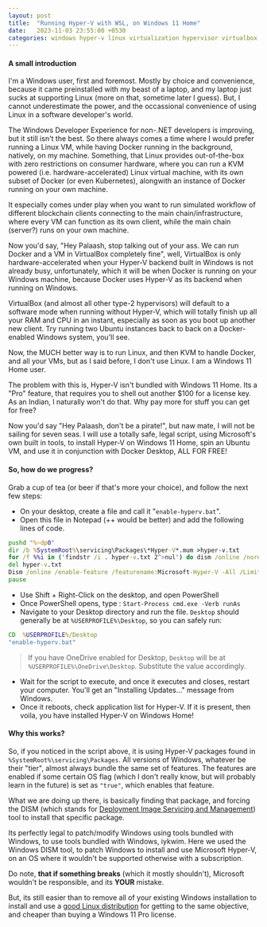 ```yaml
---
layout: post
title:  "Running Hyper-V with WSL, on Windows 11 Home"
date:   2023-11-03 23:55:00 +0530
categories: windows hyper-v linux virtualization hypervisor virtualbox docker kubernetes wsl 
---
```


#### A small introduction

I'm a Windows user, first and foremost. Mostly by choice and convenience, because it came preinstalled with my beast of a laptop, and my laptop just sucks at supporting Linux (more on that, sometime later I guess). But, I cannot underestimate the power, and the occassional convenience of using Linux in a software developer's world.

The Windows Developer Experience for non-.NET developers is improving, but it still isn't the best. So there always comes a time where I would prefer running a Linux VM, while having Docker running in the background, natively, on my machine. Something, that Linux provides out-of-the-box with zero restrictions on consumer hardware, where you can run a KVM powered (i.e. hardware-accelerated) Linux virtual machine, with its own subset of Docker (or even Kubernetes), alongwith an instance of Docker running on your own machine.

It especially comes under play when you want to run simulated workflow of different blockchain clients connecting to the main chain/infrastructure, where every VM can function as its own client, while the main chain (server?) runs on your own machine.

Now you'd say, "Hey Palaash, stop talking out of your ass. We can run Docker and a VM in VirtualBox completely fine", well, VirtualBox is only hardware-accelerated when your Hyper-V backend built in Windows is not already busy, unfortunately, which it will be when Docker is running on your Windows machine, because Docker uses Hyper-V as its backend when running on Windows.

VirtualBox (and almost all other type-2 hypervisors) will default to a software mode when running without Hyper-V, which will totally finish up all your RAM and CPU in an instant, especially as soon as you boot up another new client. Try running two Ubuntu instances back to back on a Docker-enabled Windows system, you'll see.

Now, the MUCH better way is to run Linux, and then KVM to handle Docker, and all your VMs, but as I said before, I don't use Linux. I am a Windows 11 Home user.

The problem with this is, Hyper-V isn't bundled with Windows 11 Home. Its a "Pro" feature, that requires you to shell out another $100 for a license key. As an Indian, I naturally won't do that. Why pay more for stuff you can get for free?

Now you'd say "Hey Palaash, don't be a pirate!", but naw mate, I will not be sailing for seven seas. I will use a totally safe, legal script, using Microsoft's own built in tools, to install Hyper-V on Windows 11 Home, spin an Ubuntu VM, and use it in conjunction with Docker Desktop, ALL FOR FREE!

#### So, how do we progress?

Grab a cup of tea (or beer if that's more your choice), and follow the next few steps:

- On your desktop, create a file and call it "`enable-hyperv.bat`".
- Open this file in Notepad (++ would be better) and add the following lines of code.

```bat
pushd "%~dp0"
dir /b %SystemRoot%\servicing\Packages\*Hyper-V*.mum >hyper-v.txt
for /f %%i in ('findstr /i . hyper-v.txt 2^>nul') do dism /online /norestart /add-package:"%SystemRoot%\servicing\Packages\%%i"
del hyper-v.txt
Dism /online /enable-feature /featurename:Microsoft-Hyper-V -All /LimitAccess /ALL
pause
```

- Use Shift + Right-Click on the desktop, and open PowerShell
- Once PowerShell opens, type : `Start-Process cmd.exe -Verb runAs`
- Navigate to your Desktop directory and run the file. `Desktop` should generally be at `%USERPROFILE%\Desktop`, so you can safely run:

```bat
CD  %USERPROFILE%/Desktop
"enable-hyperv.bat"
```

> If you have OneDrive enabled for Desktop, `Desktop` will be at `%USERPROFILE%\OneDrive\Desktop`. Substitute the value accordingly.

- Wait for the script to execute, and once it executes and closes, restart your computer. You'll get an "Installing Updates..." message from Windows.
- Once it reboots, check application list for Hyper-V. If it is present, then voila, you have installed Hyper-V on Windows Home!

#### Why this works?

So, if you noticed in the script above, it is using Hyper-V packages found in  `%SystemRoot%\servicing\Packages`. All versions of Windows, whatever be their "tier", almost always bundle the same set of features. The features are enabled if some certain OS flag (which I don't really know, but will probably learn in the future) is set as `"true"`, which enables that feature.

What we are doing up there, is basically finding that package, and forcing the DISM (which stands for [Deployment Image Servicing and Management](https://learn.microsoft.com/en-us/windows-hardware/manufacture/desktop/what-is-dism?view=windows-11)) tool to install that specific package.

Its perfectly legal to patch/modify Windows using tools bundled with Windows, to use tools bundled with Windows, iykwim. Here we used the Windows DISM tool, to patch Windows to install and use Microsoft Hyper-V, on an OS where it wouldn't be supported otherwise with a subscription.

Do note, **that if something breaks** (which it mostly shouldn't), Microsoft wouldn't be responsible, and its **YOUR** mistake.

But, its still easier than to remove all of your existing Windows installation to install and use a [good Linux distribution](https://www.fedoraproject.org/) for getting to the same objective, and cheaper than buying a Windows 11 Pro license.